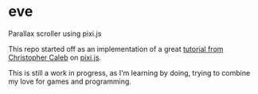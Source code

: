 # eve
Parallax scroller using pixi.js

This repo started off as an implementation of a great [tutorial from Christopher Caleb](http://www.yeahbutisitflash.com/?p=5226) on [pixi.js](https://www.pixijs.com/).

This is still a work in progress, as I'm learning by doing, trying to combine my love for games and programming.
